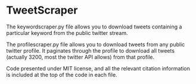 # TweetScraper
The keywordscraper.py file allows you to download tweets containing a particular keyword from the public twitter stream.

The profilescraper.py file allows you to download tweets from any public twitter profile. It paginates through the profile to download all tweets (actually 3200, most the twitter API allows) from that profile.

Code presented under MIT license, and all the relevant citation information is included at the top of the code in each file. 
